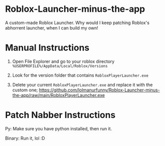 # Roblox-Launcher-minus-the-app

A custom-made Roblox Launcher. Why would I keep patching Roblox's abhorrent launcher, when I can build my own!

# Manual Instructions

1. Open File Explorer and go to your roblox directory ``%USERPROFILE%/AppData/Local/Roblox/Versions``

2. Look for the version folder that contains `RobloxPlayerLauncher.exe`

3. Delete your current `RobloxPlayerLauncher.exe` and replace it with the custom one;
   https://github.com/lolmanurfunny/Roblox-Launcher-minus-the-app/raw/main/RobloxPlayerLauncher.exe

# Patch Nabber Instructions

Py: Make sure you have python installed, then run it.

Binary: Run it, lol
:D
